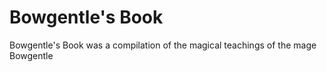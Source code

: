 # Bowgentle's Book
Bowgentle's Book was a compilation of the magical teachings of the mage Bowgentle